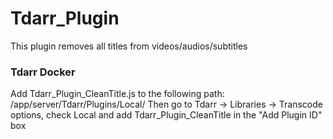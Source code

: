 # Tdarr_Plugin

This plugin removes all titles from videos/audios/subtitles

### Tdarr Docker

Add Tdarr_Plugin_CleanTitle.js to the following path:  /app/server/Tdarr/Plugins/Local/
Then go to Tdarr -> Libraries -> Transcode options, check Local and add Tdarr_Plugin_CleanTitle in the "Add Plugin ID" box